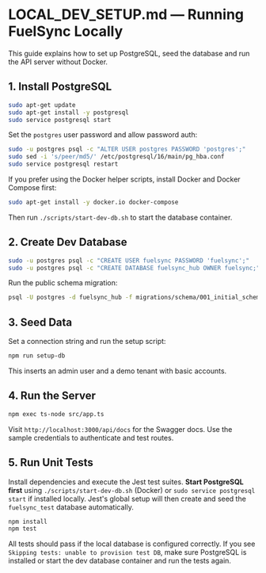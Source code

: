 # LOCAL_DEV_SETUP.md — Running FuelSync Locally

This guide explains how to set up PostgreSQL, seed the database and run the API
server without Docker.

## 1. Install PostgreSQL

```bash
sudo apt-get update
sudo apt-get install -y postgresql
sudo service postgresql start
```

Set the `postgres` user password and allow password auth:

```bash
sudo -u postgres psql -c "ALTER USER postgres PASSWORD 'postgres';"
sudo sed -i 's/peer/md5/' /etc/postgresql/16/main/pg_hba.conf
sudo service postgresql restart
```

If you prefer using the Docker helper scripts, install Docker and Docker Compose first:

```bash
sudo apt-get install -y docker.io docker-compose
```
Then run `./scripts/start-dev-db.sh` to start the database container.

## 2. Create Dev Database

```bash
sudo -u postgres psql -c "CREATE USER fuelsync PASSWORD 'fuelsync';"
sudo -u postgres psql -c "CREATE DATABASE fuelsync_hub OWNER fuelsync;"
```

Run the public schema migration:

```bash
psql -U postgres -d fuelsync_hub -f migrations/schema/001_initial_schema.sql
```

## 3. Seed Data

Set a connection string and run the setup script:

```bash
npm run setup-db
```

This inserts an admin user and a demo tenant with basic accounts.

## 4. Run the Server

```bash
npm exec ts-node src/app.ts
```

Visit `http://localhost:3000/api/docs` for the Swagger docs. Use the sample
credentials to authenticate and test routes.

## 5. Run Unit Tests

Install dependencies and execute the Jest test suites. **Start PostgreSQL first** using `./scripts/start-dev-db.sh` (Docker) or `sudo service postgresql start` if installed locally. Jest's global setup will then create and seed the `fuelsync_test` database automatically.

```bash
npm install
npm test
```

All tests should pass if the local database is configured correctly.
If you see `Skipping tests: unable to provision test DB`, make sure PostgreSQL is
installed or start the dev database container and run the tests again.
